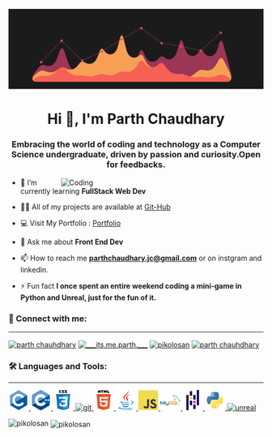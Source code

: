 [![MasterHead](221352987-68da234d-4d62-4e9d-9d7f-098dc657c2dc.gif)]()
<h1 align="center">Hi 👋, I'm Parth Chaudhary</h1>
<h3 align="center">Embracing the world of coding and technology as a Computer Science undergraduate, driven by passion and curiosity.Open for feedbacks.</h3>
<img align="right" alt="Coding" width="400" src="https://cdn.dribbble.com/users/1708816/screenshots/15637256/media/f9826f0af8a49462f048262a8502035b.gif">

<p></p>

- 🌱 I’m currently learning **FullStack Web Dev**

- 👨‍💻 All of my projects are available at [Git-Hub](https://github.com/Pikolosan)

- 💻 Visit My Portfolio : [Portfolio](https://pikolosan-portfolio.vercel.app/)

- 💬 Ask me about **Front End Dev**

- 📫 How to reach me **parthchaudhary.jc@gmail.com** or on instgram and linkedin.

- ⚡ Fun fact **I once spent an entire weekend coding a mini-game in Python and Unreal, just for the fun of it.**

<p></p>

<h3 align="left">🔗 Connect with me:</h3>
<hr>
<p align="left">
<a href="https://www.linkedin.com/in/parth-chaudhary-aa82ab262/" target="blank"><img align="center" src="https://raw.githubusercontent.com/rahuldkjain/github-profile-readme-generator/master/src/images/icons/Social/linked-in-alt.svg" alt="parth chauhdhary" height="30" width="40" /></a>
<a href="https://instagram.com/___its.me.parth.___" target="blank"><img align="center" src="https://raw.githubusercontent.com/rahuldkjain/github-profile-readme-generator/master/src/images/icons/Social/instagram.svg" alt="___its.me.parth.___" height="30" width="40" /></a>
<a href="https://www.leetcode.com/pikolosan" target="blank"><img align="center" src="https://raw.githubusercontent.com/rahuldkjain/github-profile-readme-generator/master/src/images/icons/Social/leet-code.svg" alt="pikolosan" height="30" width="40" /></a>
<a href="https://twitter.com/PC4622822921231" target="blank"><img align="center" src="https://raw.githubusercontent.com/rahuldkjain/github-profile-readme-generator/master/src/images/icons/Social/twitter.svg" alt="parth chauhdhary" height="30" width="40" /></a>

<h3 align="left">🛠️ Languages and Tools:</h3>
<hr>
<p align="left"> <a href="https://www.cprogramming.com/" target="_blank" rel="noreferrer"> <img src="https://raw.githubusercontent.com/devicons/devicon/master/icons/c/c-original.svg" alt="c" width="40" height="40"/> </a> <a href="https://www.w3schools.com/cpp/" target="_blank" rel="noreferrer"> <img src="https://raw.githubusercontent.com/devicons/devicon/master/icons/cplusplus/cplusplus-original.svg" alt="cplusplus" width="40" height="40"/> </a> <a href="https://www.w3schools.com/css/" target="_blank" rel="noreferrer"> <img src="https://raw.githubusercontent.com/devicons/devicon/master/icons/css3/css3-original-wordmark.svg" alt="css3" width="40" height="40"/> </a> <a href="https://git-scm.com/" target="_blank" rel="noreferrer"> <img src="https://www.vectorlogo.zone/logos/git-scm/git-scm-icon.svg" alt="git" width="40" height="40"/> </a> <a href="https://www.w3.org/html/" target="_blank" rel="noreferrer"> <img src="https://raw.githubusercontent.com/devicons/devicon/master/icons/html5/html5-original-wordmark.svg" alt="html5" width="40" height="40"/> </a> <a href="https://www.java.com" target="_blank" rel="noreferrer"> <img src="https://raw.githubusercontent.com/devicons/devicon/master/icons/java/java-original.svg" alt="java" width="40" height="40"/> </a> <a href="https://developer.mozilla.org/en-US/docs/Web/JavaScript" target="_blank" rel="noreferrer"> <img src="https://raw.githubusercontent.com/devicons/devicon/master/icons/javascript/javascript-original.svg" alt="javascript" width="40" height="40"/> </a> <a href="https://www.mysql.com/" target="_blank" rel="noreferrer"> <img src="https://raw.githubusercontent.com/devicons/devicon/master/icons/mysql/mysql-original-wordmark.svg" alt="mysql" width="40" height="40"/> </a> <a href="https://pandas.pydata.org/" target="_blank" rel="noreferrer"> <img src="https://raw.githubusercontent.com/devicons/devicon/2ae2a900d2f041da66e950e4d48052658d850630/icons/pandas/pandas-original.svg" alt="pandas" width="40" height="40"/> </a> <a href="https://www.python.org" target="_blank" rel="noreferrer"> <img src="https://raw.githubusercontent.com/devicons/devicon/master/icons/python/python-original.svg" alt="python" width="40" height="40"/> </a> <a href="https://unrealengine.com/" target="_blank" rel="noreferrer"> <img src="https://raw.githubusercontent.com/kenangundogan/fontisto/036b7eca71aab1bef8e6a0518f7329f13ed62f6b/icons/svg/brand/unreal-engine.svg" alt="unreal" width="40" height="40"/> </a> </p>

<p><img align="left" src="https://github-readme-stats.vercel.app/api/top-langs?username=pikolosan&show_icons=true&locale=en&layout=compact" alt="pikolosan" /></p>

<p>&nbsp;<img align="center" src="https://github-readme-stats.vercel.app/api?username=pikolosan&show_icons=true&locale=en" alt="pikolosan" /></p>

